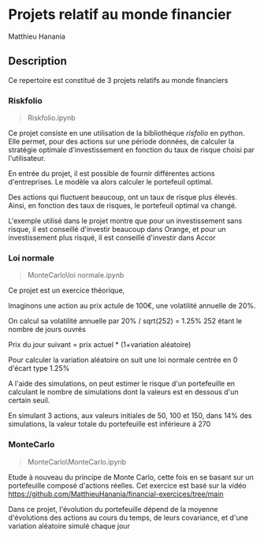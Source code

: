 # Projets relatif au monde financier

Matthieu Hanania

## Description

Ce repertoire est constitué de 3 projets relatifs au monde financiers

### Riskfolio
> Riskfolio.ipynb

Ce projet consiste en une utilisation de la bibliothéque *risfolio* en python. Elle permet, pour des actions sur une période données, de calculer la stratégie optimale d'investissement en fonction du taux de risque choisi par l'utilisateur. 

En entrée du projet, il est possible de fournir différentes actions d'entreprises. 
Le modèle va alors calculer le portefeuil optimal. 

Des actions qui fluctuent beaucoup, ont un taux de risque plus élevés. Ainsi, en fonction des taux de risques, le portefeuil optimal va changé.

L'exemple utilisé dans le projet montre que pour un investissement sans risque, il est conseillé d'investir beaucoup dans Orange, et pour un investissement plus risqué, il est conseillé d'investir dans Accor


### Loi normale

> MonteCarlo\loi normale.ipynb  

Ce projet est un exercice théorique, 

Imaginons une action au prix actule de 100€, une volatilité annuelle de 20%.     

On calcul sa volatilité annuelle par 20% / sqrt(252) = 1.25%
252 étant le nombre de jours ouvrés

Prix du jour suivant = prix actuel * (1+variation aléatoire)

Pour calculer la variation aléatoire on suit une loi normale centrée en 0 d'écart type 1.25%

A l'aide des simulations, on peut estimer le risque d'un portefeuille en calculant le nombre de simulations dont la valeurs est en dessous d'un certain seuil. 

En simulant 3 actions, aux valeurs initiales de 50, 100 et 150, dans 14% des simulations, la valeur totale du portefeuille est inférieure à 270

### MonteCarlo

> MonteCarlo\MonteCarlo.ipynb

Etude à nouveau du principe de Monte Carlo, cette fois en se basant sur un portefeuille composé d'actions réelles. 
Cet exercice est basé sur la vidéo https://github.com/MatthieuHanania/financial-exercices/tree/main

Dans ce projet, l'évolution du portefeuille dépend de la moyenne d'évolutions des actions au cours du temps, de leurs covariance, et d'une variation aléatoire simulé chaque jour
